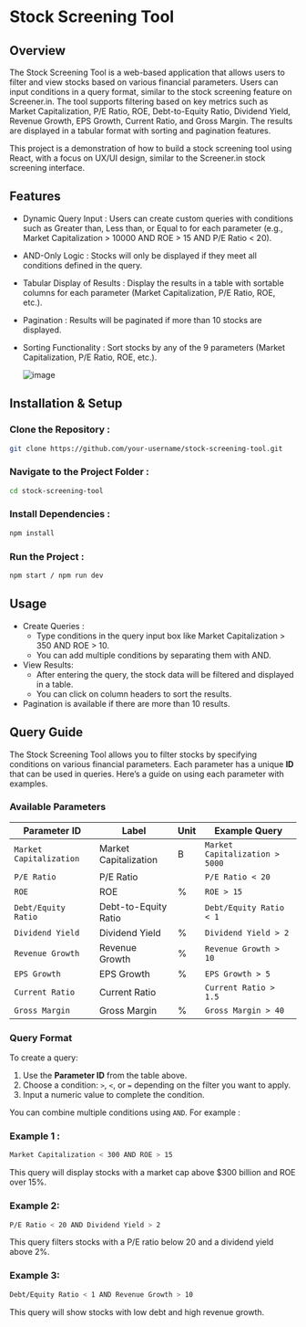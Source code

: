 # Stock Screening Tool
## Overview
The Stock Screening Tool is a web-based application that allows users to filter and view stocks based on various financial parameters. Users can input conditions in a query format, similar to the stock screening feature on Screener.in. The tool supports filtering based on key metrics such as Market Capitalization, P/E Ratio, ROE, Debt-to-Equity Ratio, Dividend Yield, Revenue Growth, EPS Growth, Current Ratio, and Gross Margin. The results are displayed in a tabular format with sorting and pagination features.

This project is a demonstration of how to build a stock screening tool using React, with a focus on UX/UI design, similar to the Screener.in stock screening interface.

## Features
- Dynamic Query Input : Users can create custom queries with conditions such as Greater than, Less than, or Equal to for each parameter (e.g., Market Capitalization > 10000 AND ROE > 15 AND P/E Ratio < 20).
- AND-Only Logic : Stocks will only be displayed if they meet all conditions defined in the query.
- Tabular Display of Results : Display the results in a table with sortable columns for each parameter (Market Capitalization, P/E Ratio, ROE, etc.).
- Pagination : Results will be paginated if more than 10 stocks are displayed.
- Sorting Functionality : Sort stocks by any of the 9 parameters (Market Capitalization, P/E Ratio, ROE, etc.).

  ![image](https://github.com/user-attachments/assets/386bdbd4-813a-42b5-9a8d-f09f993a35f6)


## Installation & Setup

### Clone the Repository :
```bash
git clone https://github.com/your-username/stock-screening-tool.git
```
### Navigate to the Project Folder :
```bash
cd stock-screening-tool
```
### Install Dependencies :
```bash
npm install
```
### Run the Project :
```bash
npm start / npm run dev
```

## Usage
- Create Queries :
  - Type conditions in the query input box like Market Capitalization > 350 AND ROE > 10.
  - You can add multiple conditions by separating them with AND.
- View Results:
  - After entering the query, the stock data will be filtered and displayed in a table.
  - You can click on column headers to sort the results.
- Pagination is available if there are more than 10 results.

## Query Guide

The Stock Screening Tool allows you to filter stocks by specifying conditions on various financial parameters. Each parameter has a unique **ID** that can be used in queries. Here’s a guide on using each parameter with examples.

### Available Parameters

| Parameter ID             | Label                     | Unit  | Example Query                     |
|--------------------------|---------------------------|-------|-----------------------------------|
| `Market Capitalization`  | Market Capitalization     | B     | `Market Capitalization > 5000`    |
| `P/E Ratio`              | P/E Ratio                 |       | `P/E Ratio < 20`                  |
| `ROE`                    | ROE                       | %     | `ROE > 15`                        |
| `Debt/Equity Ratio`      | Debt-to-Equity Ratio      |       | `Debt/Equity Ratio < 1`           |
| `Dividend Yield`         | Dividend Yield            | %     | `Dividend Yield > 2`              |
| `Revenue Growth`         | Revenue Growth            | %     | `Revenue Growth > 10`             |
| `EPS Growth`             | EPS Growth                | %     | `EPS Growth > 5`                  |
| `Current Ratio`          | Current Ratio             |       | `Current Ratio > 1.5`             |
| `Gross Margin`           | Gross Margin              | %     | `Gross Margin > 40`               |

### Query Format

To create a query:
1. Use the **Parameter ID** from the table above.
2. Choose a condition: `>`, `<`, or `=` depending on the filter you want to apply.
3. Input a numeric value to complete the condition.

You can combine multiple conditions using `AND`. For example :

### Example 1 : 
```bash
Market Capitalization < 300 AND ROE > 15
```
This query will display stocks with a market cap above $300 billion and ROE over 15%.

### Example 2:
```bash
P/E Ratio < 20 AND Dividend Yield > 2
```
This query filters stocks with a P/E ratio below 20 and a dividend yield above 2%.

### Example 3:

```bash
Debt/Equity Ratio < 1 AND Revenue Growth > 10
```
This query will show stocks with low debt and high revenue growth.
